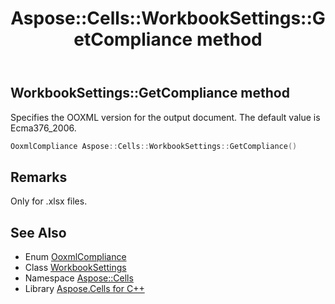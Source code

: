 ﻿---
title: Aspose::Cells::WorkbookSettings::GetCompliance method
linktitle: GetCompliance
second_title: Aspose.Cells for C++ API Reference
description: 'Aspose::Cells::WorkbookSettings::GetCompliance method. Specifies the OOXML version for the output document. The default value is Ecma376_2006 in C++.'
type: docs
weight: 11300
url: /cpp/aspose.cells/workbooksettings/getcompliance/
---
## WorkbookSettings::GetCompliance method


Specifies the OOXML version for the output document. The default value is Ecma376_2006.

```cpp
OoxmlCompliance Aspose::Cells::WorkbookSettings::GetCompliance()
```

## Remarks


Only for .xlsx files. 
## See Also

* Enum [OoxmlCompliance](../../ooxmlcompliance/)
* Class [WorkbookSettings](../)
* Namespace [Aspose::Cells](../../)
* Library [Aspose.Cells for C++](../../../)
